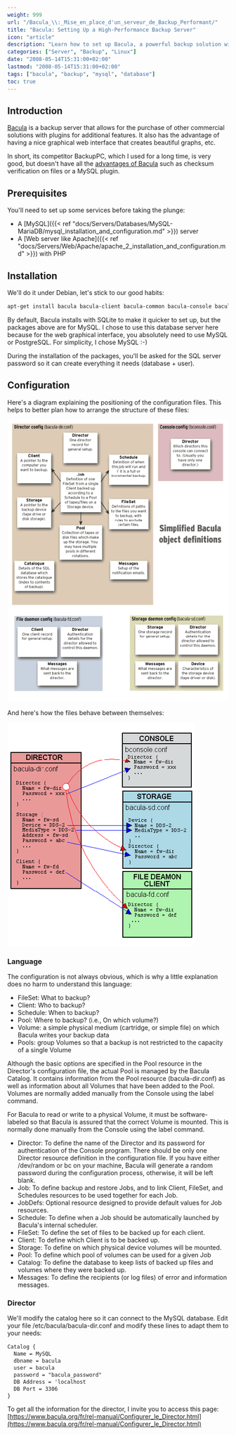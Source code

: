 ```yaml
---
weight: 999
url: "/Bacula_\\:_Mise_en_place_d'un_serveur_de_Backup_Performant/"
title: "Bacula: Setting Up a High-Performance Backup Server"
icon: "article"
description: "Learn how to set up Bacula, a powerful backup solution with web interface, MySQL plugin, and file verification capabilities."
categories: ["Server", "Backup", "Linux"]
date: "2008-05-14T15:31:00+02:00"
lastmod: "2008-05-14T15:31:00+02:00"
tags: ["bacula", "backup", "mysql", "database"]
toc: true
---
```


## Introduction

[Bacula](https://www.bacula.org) is a backup server that allows for the purchase of other commercial solutions with plugins for additional features. It also has the advantage of having a nice graphical web interface that creates beautiful graphs, etc.

In short, its competitor BackupPC, which I used for a long time, is very good, but doesn't have all the [advantages of Bacula](https://www.bacula.org/fr/dev-manual/etat_actuel_Bacula.html) such as checksum verification on files or a MySQL plugin.

## Prerequisites

You'll need to set up some services before taking the plunge:

- A [MySQL]({{< ref "docs/Servers/Databases/MySQL-MariaDB/mysql_installation_and_configuration.md" >}}) server
- A [Web server like Apache]({{< ref "docs/Servers/Web/Apache/apache_2_installation_and_configuration.md" >}}) with PHP

## Installation

We'll do it under Debian, let's stick to our good habits:

```bash
apt-get install bacula bacula-client bacula-common bacula-console bacula-director-common bacula-director-mysql bacula-fd bacula-sd bacula-sd-mysql bacula-server
```

By default, Bacula installs with SQLite to make it quicker to set up, but the packages above are for MySQL. I chose to use this database server here because for the web graphical interface, you absolutely need to use MySQL or PostgreSQL. For simplicity, I chose MySQL :-)

During the installation of the packages, you'll be asked for the SQL server password so it can create everything it needs (database + user).

## Configuration

Here's a diagram explaining the positioning of the configuration files. This helps to better plan how to arrange the structure of these files:

![Bacula-objects](/images/bacula-objects.png)

And here's how the files behave between themselves:

![Conf-Diagram](/images/conf-diagram.png)

### Language

The configuration is not always obvious, which is why a little explanation does no harm to understand this language:

- FileSet: What to backup?
- Client: Who to backup?
- Schedule: When to backup?
- Pool: Where to backup? (i.e., On which volume?)
- Volume: a simple physical medium (cartridge, or simple file) on which Bacula writes your backup data
- Pools: group Volumes so that a backup is not restricted to the capacity of a single Volume

Although the basic options are specified in the Pool resource in the Director's configuration file, the actual Pool is managed by the Bacula Catalog. It contains information from the Pool resource (bacula-dir.conf) as well as information about all Volumes that have been added to the Pool. Volumes are normally added manually from the Console using the label command.

For Bacula to read or write to a physical Volume, it must be software-labeled so that Bacula is assured that the correct Volume is mounted. This is normally done manually from the Console using the label command.

- Director: To define the name of the Director and its password for authentication of the Console program. There should be only one Director resource definition in the configuration file. If you have either /dev/random or bc on your machine, Bacula will generate a random password during the configuration process, otherwise, it will be left blank.
- Job: To define backup and restore Jobs, and to link Client, FileSet, and Schedules resources to be used together for each Job.
- JobDefs: Optional resource designed to provide default values for Job resources.
- Schedule: To define when a Job should be automatically launched by Bacula's internal scheduler.
- FileSet: To define the set of files to be backed up for each client.
- Client: To define which Client is to be backed up.
- Storage: To define on which physical device volumes will be mounted.
- Pool: To define which pool of volumes can be used for a given Job
- Catalog: To define the database to keep lists of backed up files and volumes where they were backed up.
- Messages: To define the recipients (or log files) of error and information messages.

### Director

We'll modify the catalog here so it can connect to the MySQL database. Edit your file /etc/bacula/bacula-dir.conf and modify these lines to adapt them to your needs:

```
Catalog {
  Name = MySQL
  dbname = bacula
  user = bacula
  password = "bacula_password"
  DB Address = 'localhost
  DB Port = 3306
}
```

To get all the information for the director, I invite you to access this page: [https://www.bacula.org/fr/rel-manual/Configurer_le_Director.html](https://www.bacula.org/fr/rel-manual/Configurer_le_Director.html)
